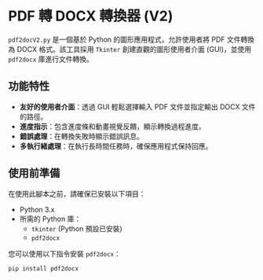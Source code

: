 # PDF 轉 DOCX 轉換器 (V2)

`pdf2docV2.py` 是一個基於 Python 的圖形應用程式，允許使用者將 PDF 文件轉換為 DOCX 格式。該工具採用 `Tkinter` 創建直觀的圖形使用者介面 (GUI)，並使用 `pdf2docx` 庫進行文件轉換。

## 功能特性

- **友好的使用者介面**：透過 GUI 輕鬆選擇輸入 PDF 文件並指定輸出 DOCX 文件的路徑。
- **進度指示**：包含進度條和動畫視覺反饋，顯示轉換過程進度。
- **錯誤處理**：在轉換失敗時顯示錯誤訊息。
- **多執行緒處理**：在執行長時間任務時，確保應用程式保持回應。

## 使用前準備

在使用此腳本之前，請確保已安裝以下項目：

- Python 3.x
- 所需的 Python 庫：
  - `tkinter` (Python 預設已安裝)
  - `pdf2docx`

您可以使用以下指令安裝 `pdf2docx`：
```bash
pip install pdf2docx
